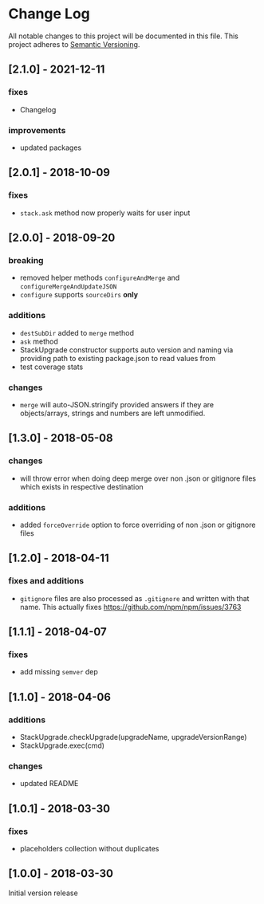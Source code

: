 # Change Log
All notable changes to this project will be documented in this file.
This project adheres to [Semantic Versioning](http://semver.org/).

## [2.1.0] - 2021-12-11

### fixes

* Changelog

### improvements

* updated packages

## [2.0.1] - 2018-10-09

### fixes

* `stack.ask` method now properly waits for user input

## [2.0.0] - 2018-09-20

### breaking

* removed helper methods `configureAndMerge` and `configureMergeAndUpdateJSON`
* `configure` supports `sourceDirs` **only**

### additions

* `destSubDir` added to `merge` method
* `ask` method
* StackUpgrade constructor supports auto version and naming via providing path to existing package.json to read values from
* test coverage stats

### changes

* `merge` will auto-JSON.stringify provided answers if they are objects/arrays, strings and numbers are left unmodified.

## [1.3.0] - 2018-05-08

### changes

* will throw error when doing deep merge over non .json or gitignore files which
exists in respective destination

### additions

* added `forceOverride` option to force overriding of non .json or gitignore files

## [1.2.0] - 2018-04-11

### fixes and additions

* `gitignore` files are also processed as `.gitignore` and written with that name. This actually fixes https://github.com/npm/npm/issues/3763

## [1.1.1] - 2018-04-07

### fixes

* add missing `semver` dep

## [1.1.0] - 2018-04-06

### additions

* StackUpgrade.checkUpgrade(upgradeName, upgradeVersionRange)
* StackUpgrade.exec(cmd)

### changes

* updated README

## [1.0.1] - 2018-03-30

### fixes

* placeholders collection without duplicates


## [1.0.0] - 2018-03-30

Initial version release

